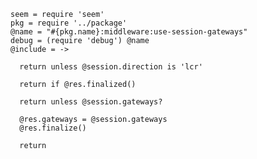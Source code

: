     seem = require 'seem'
    pkg = require '../package'
    @name = "#{pkg.name}:middleware:use-session-gateways"
    debug = (require 'debug') @name
    @include = ->

      return unless @session.direction is 'lcr'

      return if @res.finalized()

      return unless @session.gateways?

      @res.gateways = @session.gateways
      @res.finalize()

      return
